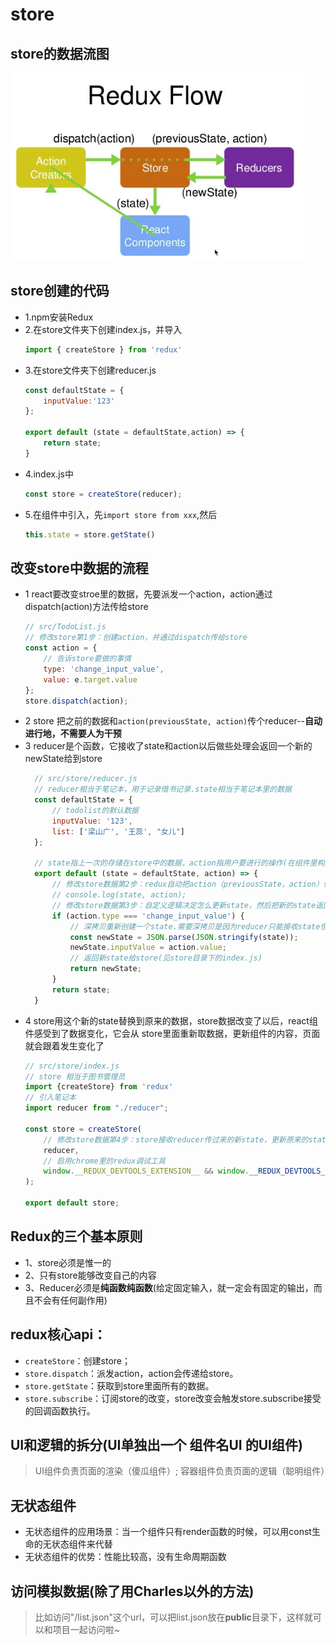 # store

## store的数据流图
![store的数据流图](store-create.png)

## store创建的代码
+ 1.npm安装Redux
+ 2.在store文件夹下创建index.js，并导入
    ```javascript
    import { createStore } from 'redux'
    ```
+ 3.在store文件夹下创建reducer.js
    ```javascript
    const defaultState = {
        inputValue:'123'
    };
    
    export default (state = defaultState,action) => {
        return state;
    }
    ```
+ 4.index.js中
    ```javascript
    const store = createStore(reducer);
    ````
+ 5.在组件中引入，先`import store from xxx`,然后
    ```javascript
    this.state = store.getState()
    ```

## 改变store中数据的流程

+ 1 react要改变stroe里的数据，先要派发一个action，action通过dispatch(action)方法传给store
    ```javascript
    // src/TodoList.js
    // 修改store第1步：创建action，并通过dispatch传给store
    const action = {
        // 告诉store要做的事情
        type: 'change_input_value',
        value: e.target.value
    };
    store.dispatch(action);
    ```
+ 2 store 把之前的数据和`action(previousState, action)`传个reducer--**自动进行地，不需要人为干预**
+ 3 reducer是个函数，它接收了state和action以后做些处理会返回一个新的newState给到store
    ```javascript
      // src/store/reducer.js
      // reducer相当于笔记本，用于记录借书记录.state相当于笔记本里的数据
      const defaultState = {
          // todolist的默认数据
          inputValue: '123',
          list: ['梁山广', '王蕊', "女儿"]
      };
      
      // state指上一次的存储在store中的数据，action指用户要进行的操作(在组件里构造地)
      export default (state = defaultState, action) => {
          // 修改store数据第2步：redux自动把action（previousState，action）传给reducer
          // console.log(state, action);
          // 修改store数据第3步：自定义逻辑决定怎么更新state，然后把新的state返回后更新store
          if (action.type === 'change_input_value') {
              // 深拷贝重新创建一个state.需要深拷贝是因为reducer只能接收state但是绝不能修改state
              const newState = JSON.parse(JSON.stringify(state));
              newState.inputValue = action.value;
              // 返回新state给store(见store目录下的index.js)
              return newState;
          }
          return state;
      }

    ```
+ 4 store用这个新的state替换到原来的数据，store数据改变了以后，react组件感受到了数据变化，它会从
store里面重新取数据，更新组件的内容，页面就会跟着发生变化了
    ```javascript
    // src/store/index.js
    // store 相当于图书管理员
    import {createStore} from 'redux'
    // 引入笔记本
    import reducer from "./reducer";
    
    const store = createStore(
        // 修改store数据第4步：store接收reducer传过来的新state，更新原来的state，完成store的更新
        reducer,
        // 启用chrome里的redux调试工具
        window.__REDUX_DEVTOOLS_EXTENSION__ && window.__REDUX_DEVTOOLS_EXTENSION__()
    );
    
    export default store;
    ```
    
## Redux的三个基本原则

+ 1、store必须是惟一的
+ 2、只有store能够改变自己的内容
+ 3、Reducer必须是**纯函数纯函数**(给定固定输入，就一定会有固定的输出，而且不会有任何副作用)

## redux核心api： 
+ `createStore`：创建store；
+ `store.dispatch`：派发action，action会传递给store。
+ `store.getState`：获取到store里面所有的数据。
+ `store.subscribe`：订阅store的改变，store改变会触发store.subscribe接受的回调函数执行。

## UI和逻辑的拆分(UI单独出一个 **组件名UI** 的UI组件)

> UI组件负责页面的渲染（傻瓜组件）; 容器组件负责页面的逻辑（聪明组件）

## 无状态组件

+  无状态组件的应用场景：当一个组件只有render函数的时候，可以用const生命的无状态组件来代替
+  无状态组件的优势：性能比较高，没有生命周期函数

## 访问模拟数据(除了用Charles以外的方法)
> 比如访问"/list.json"这个url，可以把list.json放在**public**目录下，这样就可以和项目一起访问啦~
